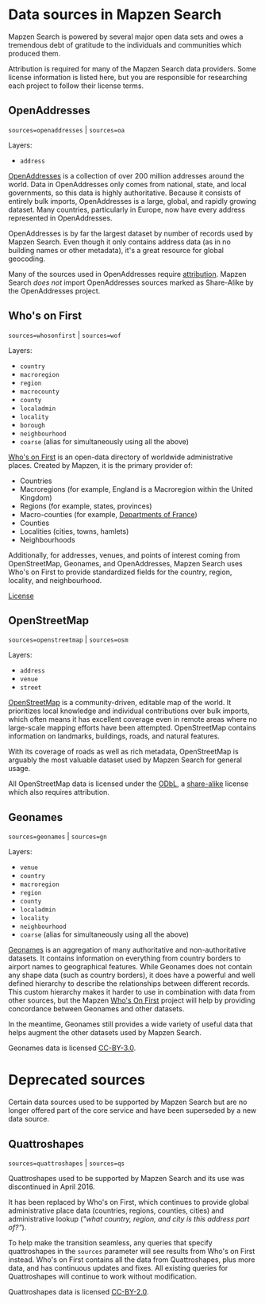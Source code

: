 # Data sources in Mapzen Search

Mapzen Search is powered by several major open data sets and owes a tremendous debt of gratitude to the individuals and communities which produced them.

Attribution is required for many of the Mapzen Search data providers. Some license information is listed here, but you are responsible for researching each project to follow their license terms.

## OpenAddresses

`sources=openaddresses` | `sources=oa`

Layers:

- `address`

[OpenAddresses](http://openaddresses.io/) is a collection of over 200 million addresses around the world. Data in OpenAddresses only comes from national, state, and local governments, so this data is highly authoritative. Because it consists of entirely bulk imports, OpenAddresses is a large, global, and rapidly growing dataset. Many countries, particularly in Europe, now have every address represented in OpenAddresses.

OpenAddresses is by far the largest dataset by number of records used by Mapzen Search. Even though it only contains address data (as in no building names or other metadata), it's a great resource for global geocoding.

Many of the sources used in OpenAddresses require [attribution](https://mapzen.com/rights/). Mapzen Search _does not_ import OpenAddresses sources marked as Share-Alike by the OpenAddresses project.

## Who's on First

`sources=whosonfirst` | `sources=wof`

Layers:

- `country`
- `macroregion`
- `region`
- `macrocounty`
- `county`
- `localadmin`
- `locality`
- `borough`
- `neighbourhood`
- `coarse` (alias for simultaneously using all the above)

[Who's on First](https://whosonfirst.mapzen.com) is an open-data directory of worldwide administrative places. Created by Mapzen, it is the primary provider of:

- Countries
- Macroregions (for example, England is a Macroregion within the United Kingdom)
- Regions (for example, states, provinces)
- Macro-counties (for example, [Departments of France](https://en.wikipedia.org/wiki/Departments_of_France))
- Counties
- Localities (cities, towns, hamlets)
- Neighbourhoods

Additionally, for addresses, venues, and points of interest coming from OpenStreetMap, Geonames, and OpenAddresses, Mapzen Search uses Who's on First to provide standardized fields for the country, region, locality, and neighbourhood.

[License](https://github.com/whosonfirst/whosonfirst-data/blob/master/LICENSE.md)

## OpenStreetMap

`sources=openstreetmap` | `sources=osm`

Layers:

- `address`
- `venue`
- `street`

[OpenStreetMap](https://www.openstreetmap.org/) is a community-driven, editable map of the world. It prioritizes local knowledge and individual contributions over bulk imports, which often means it has excellent coverage even in remote areas where no large-scale mapping efforts have been attempted. OpenStreetMap contains information on landmarks, buildings, roads, and natural features.

With its coverage of roads as well as rich metadata, OpenStreetMap is arguably the most valuable dataset used by Mapzen Search for general usage.

All OpenStreetMap data is licensed under the [ODbL](http://opendatacommons.org/licenses/odbl/), a [share-alike](https://en.wikipedia.org/wiki/Share-alike) license which also requires attribution.

## Geonames

`sources=geonames` | `sources=gn`

Layers:

- `venue`
- `country`
- `macroregion`
- `region`
- `county`
- `localadmin`
- `locality`
- `neighbourhood`
- `coarse` (alias for simultaneously using all the above)

[Geonames](http://www.geonames.org/) is an aggregation of many authoritative and non-authoritative datasets. It contains information on everything from country borders to airport names to geographical features. While Geonames does not contain any shape data (such as country borders), it does have a powerful and well defined hierarchy to describe the relationships between different records. This custom hierarchy makes it harder to use in combination with data from other sources, but the Mapzen [Who's On First](http://whosonfirst.mapzen.com/) project will help by providing concordance between Geonames and other datasets.

In the meantime, Geonames still provides a wide variety of useful data that helps augment the other datasets used by Mapzen Search.

Geonames data is licensed [CC-BY-3.0](http://creativecommons.org/licenses/by/3.0/).

# Deprecated sources
Certain data sources used to be supported by Mapzen Search but are no longer offered part of the core service and have been superseded by a new data source.

## Quattroshapes

`sources=quattroshapes` | `sources=qs`

Quattroshapes used to be supported by Mapzen Search and its use was discontinued in April 2016.

It has been replaced by Who's on First, which continues to provide global administrative place data (countries, regions, counties, cities) and administrative lookup (_"what country, region, and city is this address part of?"_).

To help make the transition seamless, any queries that specify quattroshapes in the `sources` parameter will see results from Who's on First instead. Who's on First contains all the data from Quattroshapes, plus more data, and has continuous updates and fixes. All existing queries for Quattroshapes will continue to work without modification.

Quattroshapes data is licensed [CC-BY-2.0](http://creativecommons.org/licenses/by/2.0/).
